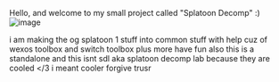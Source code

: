 Hello, and welcome to my small project called "Splatoon Decomp" :)
![image](https://github.com/user-attachments/assets/f1b5ccbc-8643-4903-9d37-5a7ecb6fcbd1)

i am making the og splatoon 1 stuff into common stuff with help cuz of wexos toolbox and switch toolbox plus more have fun
also this is a standalone and this isnt sdl aka splatoon decomp lab because they are cooled </3
i meant cooler forgive trusr
